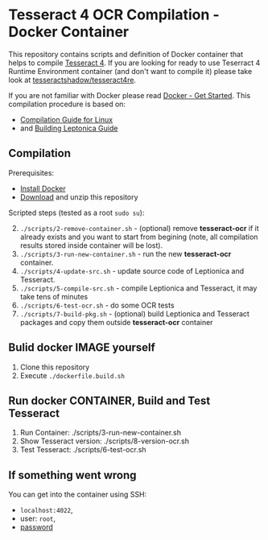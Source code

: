 # Tesseract 4 OCR Compilation - Docker Container

This repository contains scripts and definition of Docker container that helps to compile [Tesseract 4](https://github.com/tesseract-ocr/tesseract).
If you are looking for ready to use Teserract 4 Runtime Environment container (and don't want to compile it) please take look at [tesseractshadow/tesseract4re](https://hub.docker.com/r/tesseractshadow/tesseract4re/).

If you are not familiar with Docker please read [Docker - Get Started](https://docs.docker.com/get-started/).
This compilation procedure is based on:
* [Compilation Guide for Linux](https://github.com/tesseract-ocr/tesseract/wiki/Compiling#linux)
* and [Building Leptonica Guide](http://www.leptonica.org/source/README.html)

## Compilation
Prerequisites:
* [Install Docker](https://docs.docker.com/engine/installation/)
* [Download](https://github.com/tesseract-shadow/tesseract-ocr-compilation/archive/master.zip) and unzip this repository

Scripted steps (tested as a root `sudo su`):
<!-- 1. `./scripts/1-pull-container.sh` - pull **tesseractshadow/tesseract4cmp** image from [Docker Hub](https://hub.docker.com/r/tesseractshadow/tesseract4cmp/) (automated build using dockerfile from this repository). -->
2. `./scripts/2-remove-container.sh` - (optional) remove **tesseract-ocr** if it already exists and you want to start from begining (note, all compilation results stored inside container will be lost).
3. `./scripts/3-run-new-container.sh` - run the new **tesseract-ocr** container.
4. `./scripts/4-update-src.sh` - update source code of Leptionica and Tesseract.
5. `./scripts/5-compile-src.sh` - compile Leptionica and Tesseract, it may take tens of minutes
6. `./scripts/6-test-ocr.sh` - do some OCR tests
7. `./scripts/7-build-pkg.sh` - (optional) build Leptionica and Tesseract packages and copy them outside **tesseract-ocr** container

## Bulid docker IMAGE yourself

1. Clone this repository
2. Execute `./dockerfile.build.sh`

## Run docker CONTAINER, Build and Test Tesseract
1. Run Container: ./scripts/3-run-new-container.sh
2. Show Tesseract version: ./scripts/8-version-ocr.sh
3. Test Tesseract: ./scripts/6-test-ocr.sh

## If something went wrong
You can get into the container using SSH:
- `localhost:4022`,
- user: `root`,
- [password](https://github.com/tesseract-shadow/tesseract-ocr-compilation/blob/fb93548e4ec756bda3dbc0237f58c23053441953/Dockerfile#L41)
